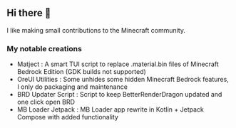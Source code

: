 ## Hi there 👋

I like making small contributions to the Minecraft community.

### My notable creations
* Matject : A smart TUI script to replace .material.bin files of Minecraft Bedrock Edition (GDK builds not supported)
* OreUI Utilities : Some unhides some hidden Minecraft Bedrock features, I only do packaging and maintenance
* BRD Updater Script : Script to keep BetterRenderDragon updated and one click open BRD
* MB Loader Jetpack : MB Loader app rewrite in Kotlin + Jetpack Compose with added functionality
